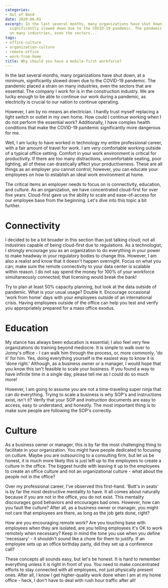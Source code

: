 ```yaml
---
categories:
- Out of Band
date: 2020-06-01
excerpt: In the last several months, many organizations have shut down, at a minimum,
  significantly slowed down due to the COVID-19 pandemic. The pandemic placed a strain
  on many industries, even the sectors...
tags:
- office-culture
- organization-culture
- remote-office
- work-from-home
title: Why should you have a mobile-first workforce?
---
```


In the last several months, many organizations have shut down, at a minimum, significantly slowed down due to the COVID-19 pandemic. The pandemic placed a strain on many industries, even the sectors that are essential. The company I work for is in the construction industry. We are lucky enough to be able to continue our work during a pandemic, as electricity is crucial to our nation to continue operating.

However, I am by no means an electrician. I hardly trust myself replacing a light switch or outlet in my own home. How could I continue working when I do not perform the essential work? Additionally, I have complex health conditions that make the COVID-19 pandemic significantly more dangerous for me. 

Well, I am lucky to have worked in technology my entire professional career, with a fair amount of travel for work. I am very comfortable working outside of a typical office setting. Comfort in your work environment is critical for productivity. If there are too many distractions, uncomfortable seating, poor lighting, all of these can drastically affect your productiveness. These are all things as an employer you cannot control; however, you can educate your employees on how to establish an ideal work environment at home. 

<!--more-->

The critical items an employer needs to focus on is connectivity, education, and culture. As an organization, we have concentrated cloud-first for over five years. Cloud-first gave us the ability to scale and ease-of-access for our employee base from the beginning. Let's dive into this topic a bit further.

# Connectivity

I decided to be a bit broader in this section than just talking cloud; not all industries capable of being cloud-first due to regulations. As a technologist, I strongly encourage you as an organization to do everything in your power to make headway in your regulatory bodies to change this. However, I am also a realist and know that it doesn't happen overnight. Focus on what you can; make sure the remote connectivity to your data center is scalable within reason. I do not say spend the money for 100% of your workforce simultaneously connected; that licensing would break the bank! 

Try to plan at least 50% capacity planning, but look at the data outside of pandemic. What is your usual usage? Double it. Encourage occasional 'work from home' days with your employees outside of an international crisis. Having employees outside of the office can help you test and verify you appropriately prepared for a mass office exodus. 

# Education

My stance has always been education is essential; I also feel very few organizations do training beyond mediocre. It is simple to walk over to Jonny's office - I can walk him through the process, or, more commonly, 'do it' for him. Yes, doing everything yourself is the easiest way to know it is 'done right.' Although, as a business owner or a manager, I would hope that you know this isn't feasible to scale your business. If you found a way to have infinite time in a single day, please tell me as I could do so much more! 

However, I am going to assume you are not a time-traveling super ninja that can do everything. Trying to scale a business is why SOP's and instructions exist, isn't it? Verify that your SOP and instruction documents are easy to access, easy to understand, and honestly. The most important thing is to make sure people are following the SOP's correctly. 

# Culture

As a business owner or manager, this is by far the most challenging thing to facilitate in your organization. You might have people dedicated to focusing on culture. Maybe you are outsourcing to a consulting firm, but let us be honest, it is much more likely this is just left up to the employees to create a culture in the office. The biggest hurdle with leaving it up to the employees to create an office culture and not an organizational culture - what about the people not in the office?

Over my professional career, I've observed this first-hand. 'Butt's in seats' is by far the most destructive mentality to have. It all comes about naturally because if you are not in the office, you do not exist. This mentality discourages good behaviors and encourages bad ones. However, how can you fault the culture? After all, as a business owner or manager, you might not care that employees are there, as long as the job gets done, right?

How are you encouraging remote work? Are you touching base with employees when they are isolated, are you telling employees it's OK to work remotely when necessary? Keep in mind the tone you use when you define 'necessary' - it shouldn't sound like a chore for them to justify. If an employee sets up an office birthday party, did they set up a conference call?

These concepts all sounds easy, but let's be honest. It is hard to remember everything unless it is right in front of you. You need to make concentrated efforts to stay connected with all employees, not just physically present ones. After all, I know I get higher-quality work done when I am at my home office - heck, I don't have to deal with rush hour traffic after all!